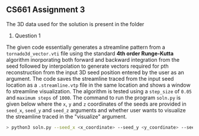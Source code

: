 ## CS661 Assignment 3

The 3D data used for the solution is present in the folder

1. Question 1

The given code essentially generates a streamline pattern from a `tornado3d_vector.vti` file using the standard **4th order Runge-Kutta** algorithm inorporating both forward and backward integration from the seed followed by interpolation to generate vectors required for pth reconstruction from the input 3D seed position entered by the user as an argument. The code saves the streamline traced from the input seed location as a `.streamline.vtp` file in the same location and shows a window fo streamline visualization. The algorithm is tested using a `step_size` of `0.05` and `maximum steps` of `1000`. The command to run the program `soln.py` is given below where the `x`, `y` and `z` coordinates of the seeds are provided in `seed_x`, `seed_y` and `seed_z` arguments and whether user wants to visualize the streamline traced in the "visualize" argument.

```bash
> python3 soln.py --seed_x <x_coordinate> --seed_y <y_coordinate> --seed_z <z_coordinate> --visualize <yes/no>
```
